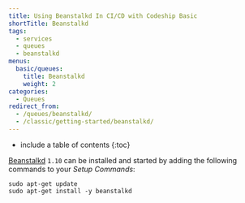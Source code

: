 ```yaml
---
title: Using Beanstalkd In CI/CD with Codeship Basic
shortTitle: Beanstalkd
tags:
  - services
  - queues
  - beanstalkd
menus:
  basic/queues:
    title: Beanstalkd
    weight: 2
categories:
  - Queues    
redirect_from:
  - /queues/beanstalkd/
  - /classic/getting-started/beanstalkd/
---
```


* include a table of contents
{:toc}

[Beanstalkd](https://beanstalkd.github.io) `1.10` can be installed and started by adding the following commands to your _Setup Commands_:

```
sudo apt-get update
sudo apt-get install -y beanstalkd
```
